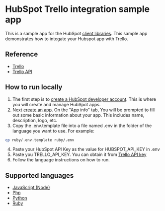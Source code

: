 # HubSpot Trello integration sample app

This is a sample app for the HubSpot [client libraries](https://developers.hubspot.com/docs/api/overview). This sample app demonstrates how to integate your Hubspot app with Trello.

## Reference

- [Trello](https://trello.com/)
- [Trello API](https://developer.atlassian.com/cloud/trello/)

## How to run locally

1. The first step is to [create a HubSpot developer account](https://developers.hubspot.com/docs/api/developer-tools-overview). This is where you will create and manage HubSpot apps.
2. Next [create an app](https://developers.hubspot.com/docs/api/creating-an-app). On the "App info" tab, You will be prompted to fill out some basic information about your app. This includes name, description, logo, etc.
3. Copy the .env.template file into a file named .env in the folder of the language you want to use. For example:

```bash
cp ruby/.env.template ruby/.env
```

4. Paste your HubSpot API Key as the value for HUBSPOT_API_KEY in .env
5. Paste you TRELLO_API_KEY. You can obtain it from [Trello API key](https://trello.com/app-key)
6. Follow the language instructions on how to run.

## Supported languages

* [JavaScript (Node)](node/src/README.md)
* [Php](php/README.md)
* [Python](python/README.md)
* [Ruby](ruby/README.md)

